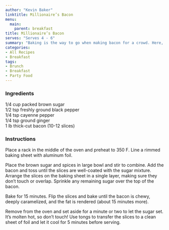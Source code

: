 ```yaml
---
author: "Kevin Baker"
linktitle: Millionaire’s Bacon
menu:
  main:
    parent: breakfast
title: Millionaire’s Bacon
serves: "Serves 4 - 6"
summary: "Baking is the way to go when making bacon for a crowd. Here, you’ll gild the lily with a magic mixture of brown sugar and spices. This is a brunch hit, and there’s never a single piece left over."
categories:
- All Recipes
- Breakfast
tags:
- Brunch
- Breakfast
- Party Food
---
```


### Ingredients

<div class="ingredient-list">

1/4 cup packed brown sugar  
1/2 tsp freshly ground black pepper  
1/4 tsp cayenne pepper  
1/4 tsp ground ginger  
1 lb thick-cut bacon (10-12 slices)  

</div>

### Instructions
Place a rack in the middle of the oven and preheat to 350 F. Line a rimmed baking sheet with aluminum foil.

Place the brown sugar and spices in large bowl and stir to combine. Add the bacon and toss until the slices are well-coated with the sugar mixture. Arrange the slices on the baking sheet in a single layer, making sure they don’t touch or overlap. Sprinkle any remaining sugar over the top of the bacon.

Bake for 15 minutes. Flip the slices and bake until the bacon is chewy, deeply caramelized, and the fat is rendered (about 15 minutes more).

Remove from the oven and set aside for a minute or two to let the sugar set. It’s molten hot, so don’t touch! Use tongs to transfer the slices to a clean sheet of foil and let it cool for 5 minutes before serving.